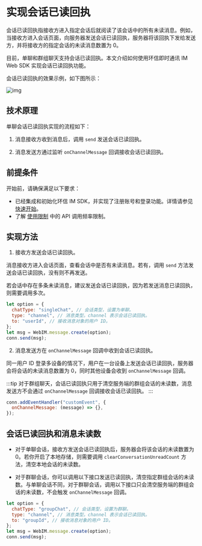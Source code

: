 # 实现会话已读回执

<Toc />

会话已读回执指接收方进入指定会话后就阅读了该会话中的所有未读消息。例如，当接收方进入会话页面，向服务器发送会话已读回执，服务器将该回执下发给发送方，并将接收方的指定会话的未读消息数置为 0。

目前，单聊和群组聊天支持会话已读回执。本文介绍如何使用环信即时通讯 IM Web SDK 实现会话已读回执功能。
        
会话已读回执的效果示例，如下图所示：

![img](/images/uikit/chatuikit/feature/web/conversation/conversation_read.png) 

## 技术原理

单聊会话已读回执实现的流程如下：

1. 消息接收方收到消息后，调用 `send` 发送会话已读回执。

2. 消息发送方通过监听 `onChannelMessage` 回调接收会话已读回执。

## 前提条件

开始前，请确保满足以下要求：

- 已经集成和初始化环信 IM SDK，并实现了注册账号和登录功能。详情请参见 [快速开始](quickstart.html)。
- 了解 [使用限制](/product/limitation.html) 中的 API 调用频率限制。

## 实现方法

1. 接收方发送会话已读回执。

消息接收方进入会话页面，查看会话中是否有未读消息。若有，调用 `send` 方法发送会话已读回执，没有则不再发送。

若会话中存在多条未读消息，建议发送会话已读回执，因为若发送消息已读回执，则需要调用多次。

```JavaScript
let option = {
  chatType: "singleChat", // 会话类型，设置为单聊。
  type: "channel", // 消息类型。channel 表示会话已读回执。
  to: "userId", // 接收消息对象的用户 ID。
};
let msg = WebIM.message.create(option);
conn.send(msg);
```

2. 消息发送方在 `onChannelMessage` 回调中收到会话已读回执。

同一用户 ID 登录多设备的情况下，用户在一台设备上发送会话已读回执，服务器会将会话的未读消息数置为 0，同时其他设备会收到 `onChannelMessage` 回调。

:::tip
对于群组聊天，会话已读回执只用于清空服务端的群组会话的未读数，消息发送方不会通过 `onChannelMessage` 回调接收会话已读回执。
:::

```JavaScript
conn.addEventHandler("customEvent", {
  onChannelMessage: (message) => {},
});
```

## 会话已读回执和消息未读数

- 对于单聊会话，接收方发送会话已读回执后，服务器会将该会话的未读数置为 0。若你开启了本地存储，则需要调用 `clearConversationUnreadCount` 方法，清空本地会话的未读数。

- 对于群聊会话，你可以调用以下接口发送已读回执，清空指定群组会话的未读数。与单聊会话不同，对于群聊会话，调用以下接口只会清空服务端的群组会话的未读数，不会触发 `onChannelMessage` 回调。

```JavaScript
let option = {
  chatType: "groupChat", // 会话类型，设置为群聊。
  type: "channel", // 消息类型。channel 表示会话已读回执。
  to: "groupId", // 接收消息对象的用户 ID。
};
let msg = WebIM.message.create(option);
conn.send(msg);
```
